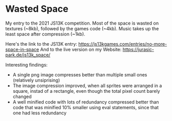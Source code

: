 # Wasted Space

My entry to the 2021 JS13K competition. Most of the space is wasted on textures (~8kb), followed by the games code (~4kb). Music takes up the least space after compression (~1kb).

Here's the link to the JS13K entry: https://js13kgames.com/entries/no-more-space-in-space
And to the live version on my Website: https://jurasic-park.de/js13k_space/

Interesting findings: 
- A single png image compresses better than multiple small ones (relatively unsiprising)
- The image compression improved, when all sprites were arranged in a square, instad of a rectangle, even though the total pixel count barely changed
- A well minified code with lots of redundancy compressed better than code that was minified 10% smaller using eval statements, since that one had less redundancy
